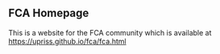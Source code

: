 ## FCA Homepage

This is a website for the FCA community which is available at
https://upriss.github.io/fca/fca.html

